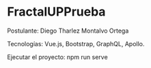# FractalUPPrueba
Postulante: Diego Tharlez Montalvo Ortega

Tecnologías: Vue.js, Bootstrap, GraphQL, Apollo.

Ejecutar el proyecto: npm run serve

